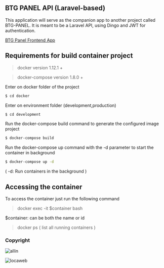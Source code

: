 ## BTG PANEL API (Laravel-based)

This application will serve as the companion app to another project called BTG-PANEL.
It is meant to be a Laravel API, using Dingo and JWT for authentication.

[BTG Panel Frontend App](https://github.com/giep-br/BTG-Panel)

## Requirements for build container project
> docker version 1.12.1 +

> docker-compose version 1.8.0 +

Enter on docker folder of the project
``` sh
$ cd docker
```
Enter on environment folder (development,production)
``` sh
$ cd development
```
Run the docker-compose build command to generate the configured image project
``` sh
$ docker-compose build
```
Run the docker-compose up command with the -d parameter to start the container in background
``` sh
$ docker-compose up -d
```
( -d: Run containers in the background )


## Accessing the container
To access the container just run the following command

> docker exec -it $container bash

$container: can be both the name or id
> docker ps ( list all running containers )


### Copyright

![allin](http://allin.com.br/wp-content/uploads/2016/02/logo_rodape_vermelho.png)

![locaweb](http://www.locaweb.com.br/templates/site-novo-2015/images/locaweb-header.png)